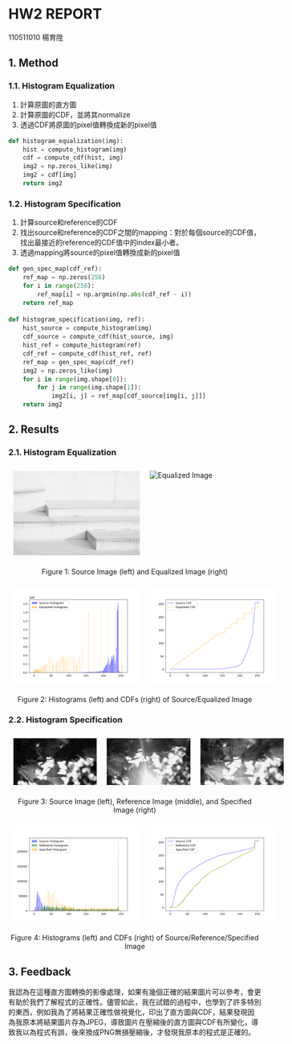# HW2 REPORT
110511010 楊育陞

## 1. Method

### 1.1. Histogram Equalization

1. 計算原圖的直方圖
2. 計算原圖的CDF，並將其normalize
3. 透過CDF將原圖的pixel值轉換成新的pixel值

```python
def histogram_equalization(img):
    hist = compute_histogram(img)
    cdf = compute_cdf(hist, img)
    img2 = np.zeros_like(img)
    img2 = cdf[img]
    return img2
```

### 1.2. Histogram Specification

1. 計算source和reference的CDF
2. 找出source和reference的CDF之間的mapping：對於每個source的CDF值，找出最接近的reference的CDF值中的index最小者。
3. 透過mapping將source的pixel值轉換成新的pixel值
```python
def gen_spec_map(cdf_ref):
    ref_map = np.zeros(256)
    for i in range(256):
        ref_map[i] = np.argmin(np.abs(cdf_ref - i))
    return ref_map

def histogram_specification(img, ref):
    hist_source = compute_histogram(img)
    cdf_source = compute_cdf(hist_source, img)
    hist_ref = compute_histogram(ref)
    cdf_ref = compute_cdf(hist_ref, ref)
    ref_map = gen_spec_map(cdf_ref)
    img2 = np.zeros_like(img)
    for i in range(img.shape[0]):
        for j in range(img.shape[1]):
            img2[i, j] = ref_map[cdf_source[img[i, j]]]
    return img2
```

## 2. Results

### 2.1. Histogram Equalization

<div style="display: flex;">
    <img src="Q1.jpg" alt="Source Image" style="width: 50%; padding-right: 10px; padding: 10px;">
    <img src="Q1_output.png" alt="Equalized Image" style="width: 50%; padding: 10px;">
</div>
<p align="center">Figure 1: Source Image (left) and Equalized Image (right)</p>

<div style="display: flex;">
    <img src="./plots/equal_histograms_one.png" alt="Histograms" style="width: 50%; padding-right: 10px; padding: 10px;">
    <img src="./plots/equal_cdfs_one.png" alt="CDFs" style="width: 50%; padding: 10px;">
</div>
<p align="center">Figure 2: Histograms (left) and CDFs (right) of Source/Equalized Image</p>

### 2.2. Histogram Specification

<div style="display: flex;">
    <img src="./Q2_source.jpg" alt="Source Image" style="width: 33%; padding-right: 10px; padding: 10px;">
    <img src="./Q2_reference.jpg" alt="Reference Image" style="width: 33%; padding-right: 10px; padding: 10px;">
    <img src="./Q2_output.png" alt="Specified Image" style="width: 33%; padding: 10px;">
</div>
<p align="center">Figure 3: Source Image (left), Reference Image (middle), and Specified Image (right)</p>

<div style="display: flex;">
    <img src="./plots/spec_histograms_one.png" alt="Histograms" style="width: 50%; padding-right: 10px; padding: 10px;">
    <img src="./plots/spec_cdfs_one.png" alt="CDFs" style="width: 50%; padding: 10px;">
</div>
<p align="center">Figure 4: Histograms (left) and CDFs (right) of Source/Reference/Specified Image</p>

## 3. Feedback
我認為在這種直方圖轉換的影像處理，如果有幾個正確的結果圖片可以參考，會更有助於我們了解程式的正確性。儘管如此，我在試錯的過程中，也學到了許多特別的東西，例如我為了將結果正確性做視覺化，印出了直方圖與CDF，結果發現因為我原本將結果圖片存為JPEG，導致圖片在壓縮後的直方圖與CDF有所變化，導致我以為程式有誤，後來換成PNG無損壓縮後，才發現我原本的程式是正確的。
